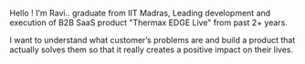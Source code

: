 <!---
ravikumargrk/ravikumargrk is a ✨ special ✨ repository because its `README.md` (this file) appears on your GitHub profile.
You can click the Preview link to take a look at your changes.
--->

Hello ! I'm Ravi.. graduate from IIT Madras, Leading development and execution of B2B SaaS product "Thermax EDGE Live" from past 2+ years. 

I want to understand what customer’s problems are and build a product that actually solves them so that it really creates a positive impact on their lives.